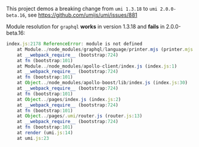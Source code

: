 This project demos a breaking change from `umi 1.3.18` to `umi 2.0.0-beta.16`, see https://github.com/umijs/umi/issues/881

Module resolution for `graphql` **works** in version 1.3.18 and **fails** in 2.0.0-beta.16:
```JavaScript
index.js:2178 ReferenceError: module is not defined
    at Module../node_modules/graphql/language/printer.mjs (printer.mjs:1)
    at __webpack_require__ (bootstrap:724)
    at fn (bootstrap:101)
    at Module../node_modules/apollo-client/index.js (index.js:1)
    at __webpack_require__ (bootstrap:724)
    at fn (bootstrap:101)
    at Object../node_modules/apollo-boost/lib/index.js (index.js:30)
    at __webpack_require__ (bootstrap:724)
    at fn (bootstrap:101)
    at Object../pages/index.js (index.js:2)
    at __webpack_require__ (bootstrap:724)
    at fn (bootstrap:101)
    at Object../pages/.umi/router.js (router.js:13)
    at __webpack_require__ (bootstrap:724)
    at fn (bootstrap:101)
    at render (umi.js:14)
    at umi.js:23
```
